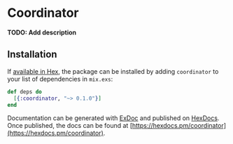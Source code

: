 # Coordinator

**TODO: Add description**

## Installation

If [available in Hex](https://hex.pm/docs/publish), the package can be installed
by adding `coordinator` to your list of dependencies in `mix.exs`:

```elixir
def deps do
  [{:coordinator, "~> 0.1.0"}]
end
```

Documentation can be generated with [ExDoc](https://github.com/elixir-lang/ex_doc)
and published on [HexDocs](https://hexdocs.pm). Once published, the docs can
be found at [https://hexdocs.pm/coordinator](https://hexdocs.pm/coordinator).

